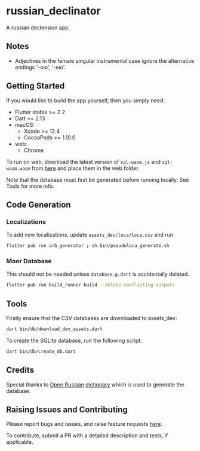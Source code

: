 # russian_declinator

A russian declension app.

## Notes

- Adjectives in the female singular instrumental case ignore the alternative endings '-ою', '-ею'.

## Getting Started

If you would like to build the app yourself, then you simply need:

- Flutter stable >= 2.2
- Dart >= 2.13
- macOS:
    - Xcode >= 12.4
    - CocoaPods >= 1.10.0
- web:
    - Chrome

To run on web, download the latest version of `sql-wasm.js` and `sql-wasm.wasm` from [here](https://github.com/sql-js/sql.js/releases) and place them in the web folder.

Note that the database must first be generated before running locally. See Tools for more info.

## Code Generation

### Localizations

To add new localizations, update `assets_dev/loca/loca.csv` and run

```sh
flutter pub run arb_generator ; sh bin/pseudoloca_generate.sh
```

### Moor Database

This should not be needed unless `database.g.dart` is accidentally deleted.

```sh
flutter pub run build_runner build --delete-conflicting-outputs
```

## Tools

Firstly ensure that the CSV databases are downloaded to assets_dev:

```sh
dart bin/db/download_dev_assets.dart
```

To create the SQLite database, run the following script:

```sh
dart bin/db/create_db.dart 
```

## Credits

Special thanks to [Open Russian](https://en.openrussian.org/) [dictionary](https://github.com/Badestrand/russian-dictionary) which is used to generate the database.

## Raising Issues and Contributing

Please report bugs and issues, and raise feature requests [here](https://github.com/defuncart/russian_declinator/issues).

To contribute, submit a PR with a detailed description and tests, if applicable.
